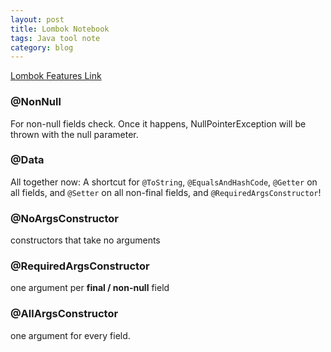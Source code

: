 ```yaml
---
layout: post
title: Lombok Notebook
tags: Java tool note
category: blog
---
```


[Lombok Features Link](https://projectlombok.org/features/all)

<!--more-->

### @NonNull

For non-null fields check. Once it happens, NullPointerException will be thrown with the null parameter.

### @Data

All together now: A shortcut for `@ToString`, `@EqualsAndHashCode`, `@Getter` on all fields, and `@Setter` on all non-final fields, and `@RequiredArgsConstructor`!

### @NoArgsConstructor

constructors that take no arguments

### @RequiredArgsConstructor

one argument per **final / non-null** field

### @AllArgsConstructor

one argument for every field.